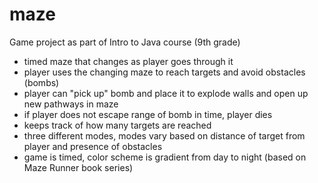 # maze
Game project as part of Intro to Java course (9th grade)
- timed maze that changes as player goes through it
- player uses the changing maze to reach targets and avoid obstacles (bombs)
- player can "pick up" bomb and place it to explode walls and open up new pathways in maze
- if player does not escape range of bomb in time, player dies
- keeps track of how many targets are reached
- three different modes, modes vary based on distance of target from player and presence of obstacles
- game is timed, color scheme is gradient from day to night (based on Maze Runner book series)
